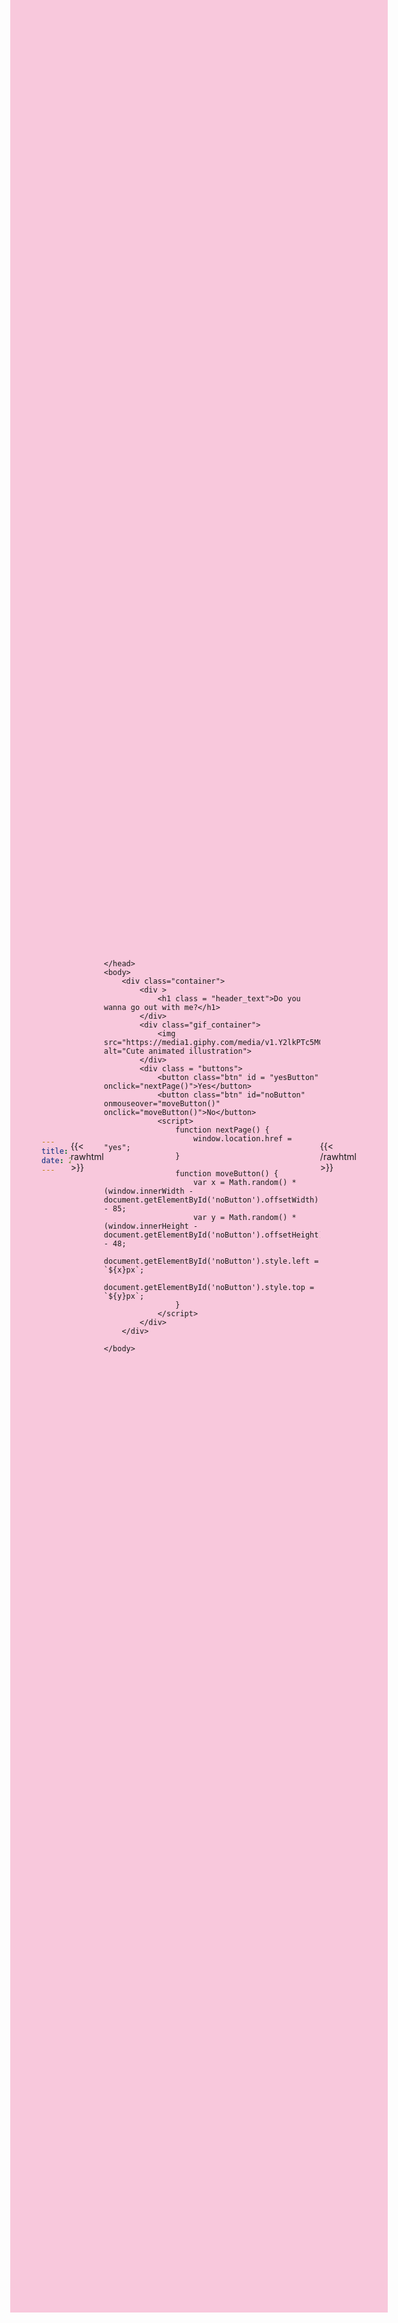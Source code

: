 ```yaml
---
title: "ritu baby 🫶🏻"
date: 2024-01-02T17:25:28-05:00
---
```


{{< rawhtml >}}

<!DOCTYPE html>
<html lang="en">
    <head>
<style>
body {
    display: flex;
    justify-content: center;
    align-items: center;
    height: 90vh;
    background-color: #F8C8DC;
}

#noButton {
position: absolute;
margin-left: 150px;
transition: 0.5s;
}

#yesButton {
position: absolute;
margin-right: 150px;
}

.header_text {
font-family: 'Nunito';
font-size: 40px;
font-weight: bold;
color: white;
text-align: center;
margin-top: 20px;
margin-bottom: 0px;
}

.buttons {
display: flex;
flex-direction: row;
justify-content: center;
align-items: center;
margin-top: 20px;
margin-left: 20px;
}

.btn {
background-color: #FFB6C1;
color: white;
padding: 15px 32px;
text-align: center;
display: inline-block;
font-size: 16px;
margin: 4px 2px;
cursor: pointer;
border: none;
border-radius: 12px;
transition: background-color 0.3s ease;
}

.gif_container {
display: flex;
justify-content: center;
align-items: center;
}

@media only screen and (max-width: 320px) and (max-height: 568px) {
body {
height: 100vh;
}

    .header_text {
        font-size: 20px;
    }

    img {
        height: 60vh;
    }

    .btn {
        padding: 10px 18px;
        font-size: 12px;
    }

}

@media only screen and (max-width: 414px) and (max-height: 736px) {
body {
height: 90vh;
}

    .header_text {
        font-size: 28px;
    }

    img {
        height: 60vh;
    }

    .btn {
        padding: 15px 25px;
        font-size: 14px;
    }

}
</style>

    </head>
    <body>
        <div class="container">
            <div >
                <h1 class = "header_text">Do you wanna go out with me?</h1>
            </div>
            <div class="gif_container">
                <img src="https://media1.giphy.com/media/v1.Y2lkPTc5MGI3NjExcDdtZ2JiZDR0a3lvMWF4OG8yc3p6Ymdvd3g2d245amdveDhyYmx6eCZlcD12MV9pbnRlcm5hbF9naWZfYnlfaWQmY3Q9cw/cLS1cfxvGOPVpf9g3y/giphy.gif" alt="Cute animated illustration">
            </div>
            <div class = "buttons">
                <button class="btn" id = "yesButton" onclick="nextPage()">Yes</button>
                <button class="btn" id="noButton" onmouseover="moveButton()" onclick="moveButton()">No</button>
                <script>
                    function nextPage() {
                        window.location.href = "yes";
                    }

                    function moveButton() {
                        var x = Math.random() * (window.innerWidth - document.getElementById('noButton').offsetWidth) - 85;
                        var y = Math.random() * (window.innerHeight - document.getElementById('noButton').offsetHeight) - 48;
                        document.getElementById('noButton').style.left = `${x}px`;
                        document.getElementById('noButton').style.top = `${y}px`;
                    }
                </script>
            </div>
        </div>

    </body>

</html>

{{< /rawhtml >}}
